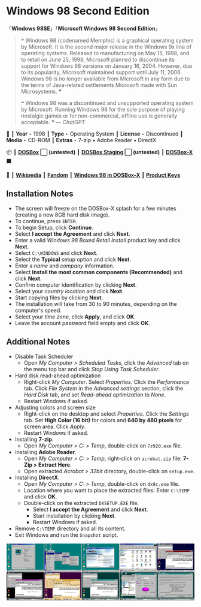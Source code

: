 # Windows 98 Second Edition

「**Windows 98SE**」「**Microsoft Windows 98 Second Edition**」

> ❝ Windows 98 (codenamed Memphis) is a graphical operating system by Microsoft. It is the second major release in the Windows 9x line of operating systems. Released to manufacturing on May 15, 1998, and to retail on June 25, 1998, Microsoft planned to discontinue its support for Windows 98 versions on January 16, 2004. However, due to its popularity, Microsoft maintained support until July 11, 2006. Windows 98 is no longer available from Microsoft in any form due to the terms of Java-related settlements Microsoft made with Sun Microsystems. ❞
>
> ❝ Windows 98 was a discontinued and unsupported operating system by Microsoft. Running Windows 98 for the sole purpose of playing nostalgic games or for non-commercial, offline use is generally acceptable. ❞ — *ChatGPT*
>

📌 ┃ **Year** ‣ 1998 ┃ **Type** ‣ Operating System ┃ **License** ‣ Discontinued ┃ **Media** ‣ CD-ROM ┃ **Extras** ‣ 7-zip • Adobe Reader • DirectX 

📦 ┃ **[DOSBox](https://www.dosbox.com/) ⬜ (untested)** ┃ **[DOSBox Staging](https://dosbox-staging.github.io/) ⬜ (untested)** ┃ **[DOSBox-X](https://dosbox-x.com/) 🟩** 

📎 ┃ **[Wikipedia](https://en.wikipedia.org/wiki/Windows_98#Windows_98_Second_Edition)** ┃ **[Fandom](https://microsoft.fandom.com/wiki/Windows_98#Windows_98_Second_Edition)** ┃ **[Windows 98 in DOSBox-X](https://dosbox-x.com/wiki/Guide%3AInstalling-Windows-98)** ┃ **[Product Keys](https://forum.winworldpc.com/discussion/6677/new-serials-compilation)** 

## Installation Notes
- The screen will freeze on the DOSBox-X splash for a few minutes (creating a new 8GB hard disk image).
- To continue, press `ENTER`.
- To begin Setup, click **Continue**.
- Select **I accept the Agreement** and click **Next**.
- Enter a valid *Windows 98 Boxed Retail Install* product key and click **Next**.
- Select `C:\WINDOWS` and click **Next**.
- Select the **Typical** setup option and click **Next**.
- Enter a *name* and *company* information.
- Select **Install the most common components (Recommended)** and click **Next**.
- Confirm computer identification by clicking **Next**.
- Select your *country location* and click **Next**.
- Start copying files by clicking **Next**.
- The installation will take from 30 to 90 minutes, depending on the computer's speed.
- Select your *time zone*, click **Apply**, and click **OK**.
- Leave the account password field empty and click **OK**.

## Additional Notes
- Disable Task Scheduler
  - Open *My Computer > Scheduled Tasks*, click the *Advanced* tab on the menu top bar and click *Stop Using Task Scheduler*.
- Hard disk read-ahead optimization
  - Right-click *My Computer*. Select *Properties*. Click the *Performance* tab. Click *File System* in the *Advanced settings* section, click the *Hard Disk* tab, and set *Read-ahead optimization* to *None*.
  - Restart Windows if asked.
- Adjusting colors and screen size
  - Right-click on the desktop and select *Properties*. Click the *Settings* tab. Set **High Color (16 bit)** for colors and **640 by 480 pixels** for screen area. Click *Apply*.
  - Restart Windows if asked.
- Installing **7-zip**.
  - Open *My Computer > C: > Temp*, double-click on `7z920.exe` file.
- Installing **Adobe Reader**.
  - Open *My Computer > C: > Temp*, right-click on `acrobat.zip` file: **7-Zip > Extract Here**.
  - Open extracted *Acrobat > 32bit* directory, double-click on `setup.exe`.
- Installing **DirectX**.
  - Open *My Computer > C: > Temp*, double-click on `dx9c.exe` file.
  - Location where you want to place the extracted files: Enter `C:\TEMP` and click **OK**.
  - Double-click on the extracted `DXSETUP.EXE` file.
    - Select **I accept the Agreement** and click **Next**.
    - Start installation by clicking **Next**.
    - Restart Windows if asked.
- Remove `C:\TEMP` directory and all its content.
- Exit Windows and run the `Snapshot` script.

![](Montage.png "Windows 98 Second Edition")

